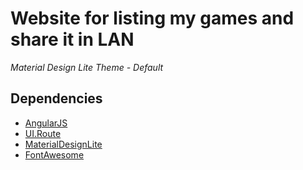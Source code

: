 # Website for listing my games and share it in LAN

_Material Design Lite Theme - Default_

## Dependencies

* [AngularJS](http://angularjs.org/)
* [UI.Route](https://ui-router.github.io/)
* [MaterialDesignLite](https://getmdl.io/)
* [FontAwesome](http://fontawesome.io/3.2.1/)


